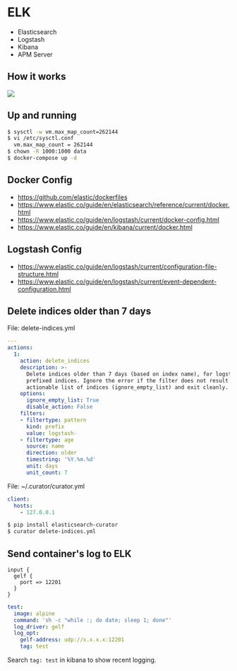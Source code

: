 ELK
===

- Elasticsearch
- Logstash
- Kibana
- APM Server

## How it works

![](https://logz.io/wp-content/uploads/2017/03/elk-pipeline-in-docker-environment.png)

## Up and running

```bash
$ sysctl -w vm.max_map_count=262144
$ vi /etc/sysctl.conf
  vm.max_map_count = 262144
$ chown -R 1000:1000 data
$ docker-compose up -d
```

## Docker Config

- https://github.com/elastic/dockerfiles
- https://www.elastic.co/guide/en/elasticsearch/reference/current/docker.html
- https://www.elastic.co/guide/en/logstash/current/docker-config.html
- https://www.elastic.co/guide/en/kibana/current/docker.html

## Logstash Config

- https://www.elastic.co/guide/en/logstash/current/configuration-file-structure.html
- https://www.elastic.co/guide/en/logstash/current/event-dependent-configuration.html

## Delete indices older than 7 days

File: delete-indices.yml

```yaml
---
actions:
  1:
    action: delete_indices
    description: >-
      Delete indices older than 7 days (based on index name), for logstash-
      prefixed indices. Ignore the error if the filter does not result in an
      actionable list of indices (ignore_empty_list) and exit cleanly.
    options:
      ignore_empty_list: True
      disable_action: False
    filters:
    - filtertype: pattern
      kind: prefix
      value: logstash-
    - filtertype: age
      source: name
      direction: older
      timestring: '%Y.%m.%d'
      unit: days
      unit_count: 7
```

File: ~/.curator/curator.yml

```yaml
client:
  hosts:
    - 127.0.0.1
```

```bash
$ pip install elasticsearch-curator
$ curator delete-indices.yml
```

## Send container's log to ELK

```nginx
input {
  gelf {
    port => 12201
  }
}
```

```yaml
test:
  image: alpine
  command: 'sh -c "while :; do date; sleep 1; done"'
  log_driver: gelf
  log_opt:
    gelf-address: udp://x.x.x.x:12201
    tag: test
```

Search `tag: test` in kibana to show recent logging.

